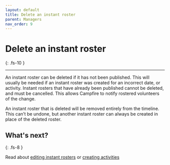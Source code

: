 ```yaml
---
layout: default
title: Delete an instant roster
parent: Managers
nav_order: 9
---
```


# Delete an instant roster
{: .fs-10 }

---

An instant roster can be deleted if it has not been published. This will usually be needed if an instant roster was created for an incorrect date, or activity. Instant rosters that have already been published cannot be deleted, and must be cancelled. This allows Campfire to notify rostered volunteers of the change.

An instant roster that is deleted will be removed entirely from the timeline. This can’t be undone, but another instant roster can always be created in place of the deleted roster.

## What's next?
{: .fs-8 }

Read about [editing instant rosters](/docs/managers/editing-instant-rosters) or [creating activities](/docs/managers/creating-an-activity)